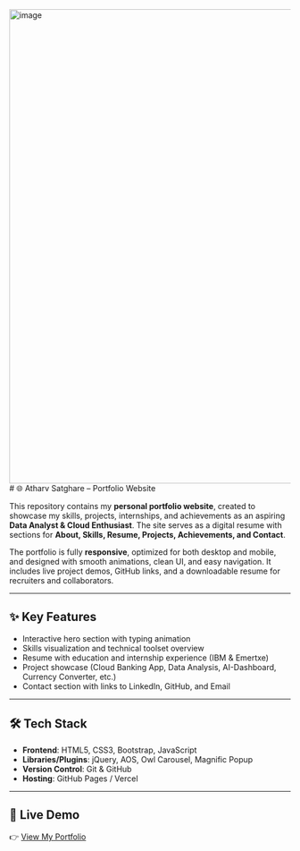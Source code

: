 <img width="1849" height="848" alt="image" src="https://github.com/user-attachments/assets/8e00b7dd-ab1b-4d7b-b35f-9c6c5de412b0" />
# 🌐 Atharv Satghare – Portfolio Website  

This repository contains my **personal portfolio website**, created to showcase my skills, projects, internships, and achievements as an aspiring **Data Analyst & Cloud Enthusiast**. The site serves as a digital resume with sections for **About, Skills, Resume, Projects, Achievements, and Contact**.  

The portfolio is fully **responsive**, optimized for both desktop and mobile, and designed with smooth animations, clean UI, and easy navigation. It includes live project demos, GitHub links, and a downloadable resume for recruiters and collaborators.  

---

## ✨ Key Features  
- Interactive hero section with typing animation  
- Skills visualization and technical toolset overview  
- Resume with education and internship experience (IBM & Emertxe)  
- Project showcase (Cloud Banking App, Data Analysis, AI-Dashboard, Currency Converter, etc.)  
- Contact section with links to LinkedIn, GitHub, and Email  

---

## 🛠️ Tech Stack  
- **Frontend**: HTML5, CSS3, Bootstrap, JavaScript  
- **Libraries/Plugins**: jQuery, AOS, Owl Carousel, Magnific Popup  
- **Version Control**: Git & GitHub  
- **Hosting**: GitHub Pages / Vercel  

---

## 🔗 Live Demo  
👉 [View My Portfolio]( https://atharv0304.github.io/Portfolio-webbsite/)  


